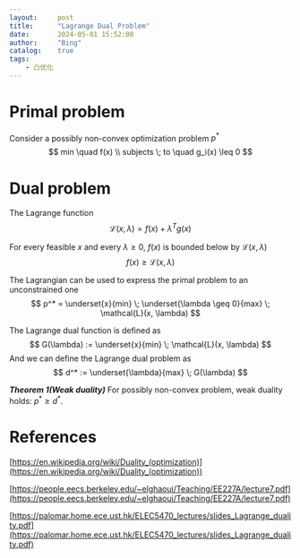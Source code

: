 ```yaml
---
layout:     post
title:      "Lagrange Dual Problem"
date:       2024-05-01 15:52:00
author:     "Bing"
catalog:    true
tags:
    - 凸优化
---
```


# Primal problem
Consider a possibly non-convex optimization problem $p^*$
$$
    min \quad f(x)
    \\
    subjects \; to \quad g_i(x) \leq 0
$$

# Dual problem
The Lagrange function
$$
    \mathcal{L}(x, \lambda) = f(x) + \lambda^T g(x)
$$

For every feasible $x$ and every $\lambda \geq 0$, $f(x)$ is bounded below by $\mathcal{L}(x, \lambda)$
$$
    f(x) \geq \mathcal{L}(x, \lambda)
$$

The Lagrangian can be used to express the primal problem to an unconstrained one
$$
    p^* = \underset{x}{min} \; \underset{\lambda \geq 0}{max} \; \mathcal{L}(x, \lambda)
$$

The Lagrange dual function is defined as
$$
    G(\lambda) := \underset{x}{min} \; \mathcal{L}(x, \lambda)
$$
And we can define the Lagrange dual problem as
$$
    d^* := \underset{\lambda}{max} \; G(\lambda)
$$

***Theorem 1(Weak duality)*** For possibly non-convex problem, weak duality holds: $p^* \geq d^*$.

# References
[https://en.wikipedia.org/wiki/Duality_(optimization)](https://en.wikipedia.org/wiki/Duality_(optimization))

[https://people.eecs.berkeley.edu/~elghaoui/Teaching/EE227A/lecture7.pdf](https://people.eecs.berkeley.edu/~elghaoui/Teaching/EE227A/lecture7.pdf)

[https://palomar.home.ece.ust.hk/ELEC5470_lectures/slides_Lagrange_duality.pdf](https://palomar.home.ece.ust.hk/ELEC5470_lectures/slides_Lagrange_duality.pdf)